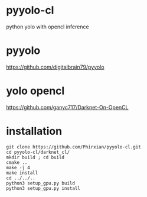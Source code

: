 # pyyolo-cl
python yolo with opencl inference

# pyyolo
https://github.com/digitalbrain79/pyyolo

# yolo opencl
https://github.com/ganyc717/Darknet-On-OpenCL

# installation

```
git clone https://github.com/Phirxian/pyyolo-cl.git
cd pyyolo-cl/darknet_cl/
mkdir build ; cd build
cmake ..
make -j 4
make install
cd ../../..
python3 setup_gpu.py build
python3 setup_gpu.py install
```